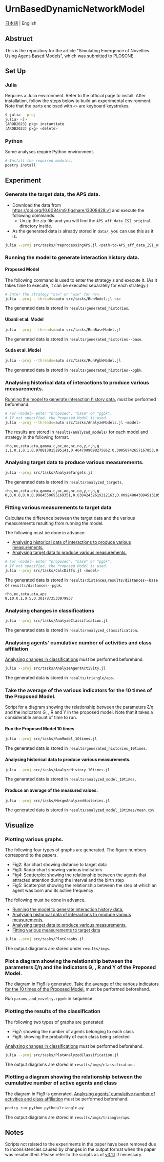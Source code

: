# UrnBasedDynamicNetworkModel
[日本語](README.md) | English

## Abstruct
This is the repository for the article "Simulating Emergence of Novelties Using Agent-Based Models", which was submitted to PLOSONE.

## Set Up
### Julia
Requires a Julia environment. Refer to the official page to install.
After installation, follow the steps below to build an experimental environment.
Note that the parts enclosed with `<>` are keyboard keystrokes.

```sh
$ julia --proj
julia> <]>
(AROB2023) pkg> instantiate
(AROB2023) pkg> <delete>
```

### Python
Some analyses require Python environment.

```sh
# Install the required modules.
poetry install
```

## Experiment
### Generate the target data, the APS data.
- Download the data from https://doi.org/10.6084/m9.figshare.13308428.v1 and execute the following commands.
  - Unzip the zip file and you will find the `APS_aff_data_ISI_original` directory inside.
- As the generated data is already stored in `data/`, you can use this as it is.

```sh
julia --proj src/tasks/PreprocessingAPS.jl <path-to-APS_aff_data_ISI_original>
```

### Running the model to generate interaction history data.
#### Proposed Model
The following command is used to enter the strategy s and execute it.
(As it takes time to execute, it can be executed separately for each strategy.)
```sh
# Enter the strategy "asw" or "wsw" for <s>.
julia --proj --threads=auto src/tasks/RunModel.jl <s>
```
The generated data is stored in `results/generated_histories`.

#### Ubaldi et al. Model
```sh
julia --proj --threads=auto src/tasks/RunBaseModel.jl
```
The generated data is stored in `results/generated_histories--base`.

#### Suda et al. Model
```sh
julia --proj --threads=auto src/tasks/RunPgbkModel.jl
```
The generated data is stored in `results/generated_histories--pgbk`.


### Analysing historical data of interactions to produce various measurements.
[Running the model to generate interaction history data.](#running-the-model-to-generate-interaction-history-data) must be performed beforehand.

```sh
# For <model> enter "proposed", "base" or "pgbk".
# If not specified, the Proposed Model is used.
julia --proj --threads=auto src/tasks/AnalyzeModels.jl <model>
```
The results are stored in `results/analyzed_models/` for each model and strategy in the following format.

```CSV
rho,nu,zeta,eta,gamma,c,oc,oo,nc,no,y,r,h,g
1,1,0.1,0.1,0.978818015295141,0.4047009698275862,0.30058742657167853,0.13123359580052493,0.20784901887264093,0.3603299587551556,0.5129046442573314,4.261350121900458,0.9715045696696164,0.45763423462530417
```

### Analysing target data to produce various measurements.

```sh
julia --proj src/tasks/AnalyzeTargets.jl
```
The generated data is stored in `results/analyzed_targets`.

```CSV
rho,nu,zeta,eta,gamma,c,oc,oo,nc,no,y,r,h,g
0,0,0.0,0.0,0.9984550695169351,0.03842432619212163,0.009248843894513185,0.14085739282589677,0.019997500312460944,0.8298962629671292,0.7471551524820348,0.05822546891664884,0.989713855195076,0.21895938205559523
```

### Fitting various measurements to target data
Calculate the difference between the target data and the various measurements resulting from running the model.

The following must be done in advance.
- [Analysing historical data of interactions to produce various measurements.](#analysing-historical-data-of-interactions-to-produce-various-measurements)
- [Analysing target data to produce various measurements.](#analysing-target-data-to-produce-various-measurements)

```sh
# For <model> enter "proposed", "base" or "pgbk".
# If not specified, the Proposed Model is used.
julia --proj src/tasks/CalcDiffs.jl <model>
```

The generated data is stored in `results/distances`,`results/distances--base` or `results/distances--pgbk`.

```CSV
rho,nu,zeta,eta,aps
8,10,0.1,0.5,0.3017873533979937
```


### Analysing changes in classifications
```sh
julia --proj src/tasks/AnalyzeClassification.jl
```

The generated data is stored in `results/analyzed_classification`.


### Analysing agents' cumulative number of activities and class affiliation
[Analysing changes in classifications](#analysing-changes-in-classifications) must be performed beforehand.
```sh
julia --proj src/tasks/AnalyzeAgentActivity.jl
```

The generated data is stored in `results/triangle/aps`.


### Take the average of the various indicators for the 10 times of the Proposed Model.
Script for a diagram showing the relationship between the parameters ζ/η and the indicators G, <h>, R and Y in the proposed model.
Note that it takes a considerable amount of time to run.

#### Run the Proposed Model 10 times.
```sh
julia --proj src/tasks/RunModel_10times.jl
```
The generated data is stored in `results/generated_histories_10times`.

#### Analysing historical data to produce various measurements.
```sh
julia --proj src/tasks/AnalyzeHistory_10times.jl
```
The generated data is stored in `results/analyzed_model_10times`.

#### Produce an average of the measured values.
```sh
julia --proj src/tasks/MergeAnalyzedHistories.jl
```
The generated data is stored in `results/analyzed_model_10times/mean.csv`.


## Visualize
### Plotting various graphs.
The following four types of graphs are generated. The figure numbers correspond to the papers.
- Fig2: Bar chart showing distance to target data
- Fig3: Radar chart showing various indicators
- Fig4: Scatterplot showing the relationship between the agents that attracted attention during the interval and the birth step
- Fig5: Scatterplot showing the relationship between the step at which an agent was born and its active frequency

The following must be done in advance.
- [Running the model to generate interaction history data.](#running-the-model-to-generate-interaction-history-data)
- [Analysing historical data of interactions to produce various measurements.](#analysing-historical-data-of-interactions-to-produce-various-measurements)
- [Analysing target data to produce various measurements.](#analysing-target-data-to-produce-various-measurements)
- [Fitting various measurements to target data](#fitting-various-measurements-to-target-data)

```sh
julia --proj src/tasks/PlotGraphs.jl
```
The output diagrams are stored under `results/imgs`.


### Plot a diagram showing the relationship between the parameters ζ/η and the indicators G, <h>, R and Y of the Proposed Model.
The diagram in Fig6 is generated.
[Take the average of the various indicators for the 10 times of the Proposed Model.](#take-the-average-of-the-various-indicators-for-the-10-times-of-the-proposed-model) must be performed beforehand.

Run `params_and_novelty.ipynb` in sequence.


### Plotting the results of the classification
The following two types of graphs are generated
- Fig7: showing the number of agents belonging to each class
- Fig8: showing the probability of each class being selected

[Analysing changes in classifications](#analysing-changes-in-classifications) must be performed beforehand.
```sh
julia --proj src/tasks/PlotAnalyzedClassification.jl
```
The output diagrams are stored in `results/imgs/classification`.


### Plotting a diagram showing the relationship between the cumulative number of active agents and class
The diagram in Fig9 is generated.
[Analysing agents' cumulative number of activities and class affiliation](#analysing-agents-cumulative-number-of-activities-and-class-affiliation) must be performed beforehand.
```sh
poetry run python python/triangle.py
```
The output diagrams are stored in `results/imgs/triangle/aps`.


## Notes
Scripts not related to the experiments in the paper have been removed due to inconsistencies caused by changes in the output format when the paper was resubmitted.
Please refer to the scripts as of [v0.1.1](https://github.com/tsukuba-websci/UrnBasedDynamicNetworkModel/releases/tag/v0.1.1) if necessary.